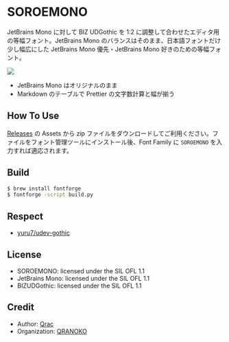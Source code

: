 # SOROEMONO

JetBrains Mono に対して BIZ UDGothic を 1:2 に調整して合わせたエディタ用の等幅フォント。JetBrains Mono のバランスはそのまま、日本語フォントだけ少し幅広にした JetBrains Mono 優先・JetBrains Mono 好きのための等幅フォント。

<img src="https://github.com/user-attachments/assets/110fa64e-b8d6-4d69-b960-b8b736fb72d9">

- JetBrains Mono はオリジナルのまま
- Markdown のテーブルで Prettier の文字数計算と幅が揃う

## How To Use

[Releases](https://github.com/qrac/soroemono/releases) の Assets から zip ファイルをダウンロードしてご利用ください。ファイルをフォント管理ツールにインストール後、Font Family に `SOROEMONO` を入力すれば適応されます。

## Build

```sh
$ brew install fontforge
$ fontforge -script build.py
```

## Respect

- [yuru7/udev-gothic](https://github.com/yuru7/udev-gothic)

## License

- SOROEMONO: licensed under the SIL OFL 1.1
- JetBrains Mono: licensed under the SIL OFL 1.1
- BIZUDGothic: licensed under the SIL OFL 1.1

## Credit

- Author: [Qrac](https://qrac.jp)
- Organization: [QRANOKO](https://qranoko.jp)
